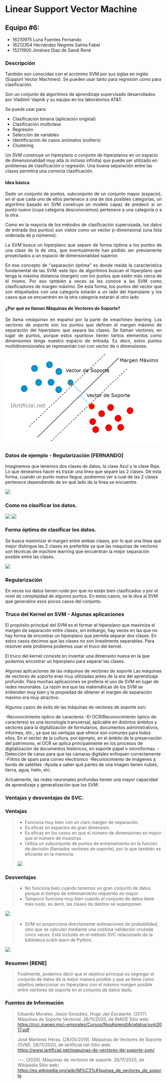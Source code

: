 # Linear Support Vector Machine

## Equipo #6:
- 16210975 Luna Fuentes Fernando
- 16212354 Hernández Negrete Salma Fabel
- 15211900 Jiménez Diaz de Sandi René

### Descripción

También son conocidas con el acrónimo SVM por sus siglas en inglés (Support Vector Machines). Se pueden usar tanto para regresión como para clasificación.

Son un conjunto de algoritmos de aprendizaje supervisado desarrollados por Vladimir Vapnik y su equipo en los laboratorios AT&T.

Se puede usar para:
- Clasificación binaria (aplicación original)
- Clasificación multiclase
- Regresión
- Selección de variables
- Identificación de casos anómalos (outliers)
- Clustering

Un SVM construye un hiperplano o conjunto de hiperplanos en un espacio de dimensionalidad muy alta (o incluso infinita) que puede ser utilizado en problemas de clasificación o regresión. Una buena separación entre las clases permitirá una correcta clasificación.

#### Idea básica

<p style="text-align: justify;">Dado un conjunto de puntos, subconjunto de un conjunto mayor (espacio), en el que cada uno de ellos pertenece a una de dos posibles categorías, un algoritmo basado en SVM construye un modelo capaz de predecir si un punto nuevo (cuya categoría desconocemos) pertenece a una categoría o a la otra.</p>

<p style="text-align: justify;">Como en la mayoría de los métodos de clasificación supervisada, los datos de entrada (los puntos) son vistos como un vector p-dimensional (una lista ordenada de p números).</p>

<p style="text-align: justify;">La SVM busca un hiperplano que separe de forma óptima a los puntos de una clase de la de otra, que eventualmente han podido ser previamente proyectados a un espacio de dimensionalidad superior.</p>

<p style="text-align: justify;">En ese concepto de "separación óptima" es donde reside la característica fundamental de las SVM: este tipo de algoritmos buscan el hiperplano que tenga la máxima distancia (margen) con los puntos que estén más cerca de él mismo. Por eso también a veces se les conoce a las SVM como clasificadores de margen máximo. De esta forma, los puntos del vector que son etiquetados con una categoría estarán a un lado del hiperplano y los casos que se encuentren en la otra categoría estarán al otro lado</p>

#### ¿Por qué se llaman Máquinas de Vectores de Soporte?

<p style="text-align: justify;">Se llama «máquina» en español por la parte de «machine» learning. Los vectores de soporte son los puntos que definen el margen máximo de separación del hiperplano que separa las clases. Se llaman vectores, en lugar de puntos, porque estos «puntos» tienen tantos elementos como dimensiones tenga nuestro espacio de entrada. Es decir, estos puntos multidimensionales se representan con con vector de n dimensiones.</p>

![ScreenShot](https://github.com/SalmaFabel/IMG/blob/main/IMAGEN%20Linear%20Support%20Vector%20Machine.PNG)

### Datos de ejemplo - Regularización [FERNANDO]
Imaginemos que tenemos dos clases de datos, la clase Azul y la clase Roja. Lo que deseamos hacer es trazar una línea que separe las 2 clases. De esta forma, cuando un punto nuevo llegue, podremos ver a cual de las 2 clases pertenece dependiendo de en qué lado de la línea se encuentre.

<img src="https://i.imgur.com/1itSHRR.png">

### Como no clasificar los datos.

<img src="https://i.imgur.com/AE6FJ2H.png">

<img src="https://i.imgur.com/lsPsIeF.png">

### Forma óptima de clasificar los datos.

Se busca maximizar el margen entre ambas clases, por lo que una línea que mejor distingue las 2 clases es preferible ya que las máquinas de vectores son técnicas de machine learning que encuentran la mejor separación posible entre las clases.

<img src="https://i.imgur.com/i47Tr3c.png">

### Regularización 
En veces los datos tienen ruido por qué no están bien clasificados o por el nivel de complejidad de algunos puntos. En estos casos, se le dice al SVM que generalice esos pocos casos del conjunto.

### Truco del Kernel en SVM - Algunas aplicaciones
El propósito  principal del SVM es el formar el hiperplano que maximiza el margen de separación entre clases, sin embargo, hay veces en las que no hay forma 
de encontrar un hiperplano que permita separar dos clases. En estos casos decimos que las clases no son linealmente separables. Para resolver este problema 
podemos usar el truco del kernel.

El truco del kernel consiste en inventar una dimensión nueva en la que podamos encontrar un hiperplano para separar las clases.

Algunas aplicaciones de las máquinas de vectores de soporte
Las máquinas de vectores de soporte eran muy utilizadas antes de la era del aprendizaje profundo. Para muchas aplicaciones se prefería el uso de SVM en lugar 
de redes neuronales. La razón era que las matemáticas de los SVM se entienden muy bien y la propiedad de obtener el margen de separación máximo era muy atractivo. 

Algunos casos de éxito de las máquinas de vectores de soporte son:

-Reconocimiento óptico de caracteres
    -El OCR(Reconocimiento óptico de caracteres) es una tecnología transversal, aplicable en distintos ámbitos y sectores para la digitalización de formularios, 
     documentos administrativos, informes, etc., ya que las ventajas que ofrece son comunes para todos ellos.
     En el sector de la cultura, por ejemplo, en el ámbito de la preservación del patrimonio, el OCR se aplica principalmente en los procesos de digitalización 
     de documentos históricos, en soporte papel o microformas.
-Detección de caras para que las cámaras digitales enfoquen correctamente
-Filtros de spam para correo electrónico
-Reconocimiento de imágenes a bordo de satélites 
    -Ayuda a saber qué partes de una imagen tienen nubes, tierra, agua, hielo, etc.

Actualmente, las redes neuronales profundas tienen una mayor capacidad de aprendizaje y generalización que los SVM.

<!-- START CRUZ -->
### Ventajas y desventajas de SVC.
### Ventajas 
> - Funciona muy bien con un claro margen de separación. 
> - Es eficaz en espacios de gran dimensión.
>- Es eficaz en los casos en que el número de dimensiones es mayor que el número de muestras.
> - Utiliza un subconjunto de puntos de entrenamiento en la función de decisión (llamados vectores de soporte), por lo que también es eficiente en la memoria.
> <img src="https://www.learnopencv.com/wp-content/uploads/2018/07/svm-linearly-separable-data.png">

### Desventajas
> - No funciona bien cuando tenemos un gran conjunto de datos porque el tiempo de entrenamiento requerido es mayor
> - Tampoco funciona muy bien cuando el conjunto de datos tiene más ruido, es decir, las clases de destino se superponen
<img src="https://1.bp.blogspot.com/-CD6nja2DNDY/VgTft5YhWiI/AAAAAAAADEo/W7eTpexZ0fI/s1600/svm-predicted-classification-3-ring-data-resized-600.png">

> - SVM no proporciona directamente estimaciones de probabilidad, sino que se calculan mediante una costosa validación cruzada cinco veces. Está incluido en el método SVC relacionado de la biblioteca scikit-learn de Python.
<img src="https://i.stack.imgur.com/1fXzJ.png">
<!-- END -->

### Resumen [RENE]
> Finalmente, podemos decir que el objetivo principal es segregar el conjunto de datos de la mejor manera posible y que se tiene como objetivo seleccionar un hiperplano con el máximo margen posible entre vectores de soporte en el conjunto de datos dado.

### Fuentes de Información

>Eduardo Morales, Jesús González, Hugo Jair Escalante. (2017). Máquinas de Soporte Vectorial. 26/11/2020, de INAOE Sitio web: https://ccc.inaoep.mx/~emorales/Cursos/NvoAprend/Acetatos/svm2017.pdf

>José Martínez Heras. (28/05/2019). Máquinas de Vectores de Soporte (SVM). 26/11/2020, de iartificial.net Sitio web: https://www.iartificial.net/maquinas-de-vectores-de-soporte-svm/

>---. (2020). Máquinas de vectores de soporte. 26/11/2020, de Wikipedia Sitio web: https://es.wikipedia.org/wiki/M%C3%A1quinas_de_vectores_de_soporte


